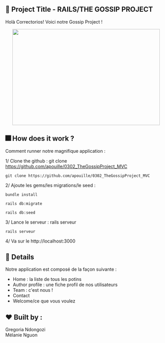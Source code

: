 
##  :gem: Project Title - RAILS/THE GOSSIP PROJECT

Holà Correctorios! Voici notre Gossip Project !

<p align="center">
  <img width="460" height="300" src="https://media.giphy.com/media/SqKceTiTs99y8/giphy.gif">
</p>


##   :fireworks: How does it work ?

Comment runner notre magnifique application :  

1/ Clone the github : git clone https://github.com/apouille/0302_TheGossipProject_MVC  

```
git clone https://github.com/apouille/0302_TheGossipProject_MVC
```

2/ Ajoute les gems/les migrations/le seed :   

```
bundle install
```

```
rails db:migrate
```

```
rails db:seed
```

3/ Lance le serveur : rails serveur  

```
rails serveur
```

4/ Va sur le http://localhost:3000  


##  :dizzy: Details 

Notre application est composé de la façon suivante :
* Home : la liste de tous les potins
* Author profile : une fiche profil de nos utilisateurs
* Team : c'est nous !
* Contact
* Welcome/ce que vous voulez 

## :heart: Built by : 

Gregoria Ndongozi  
Mélanie Nguon  
